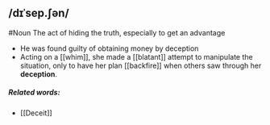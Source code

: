## /dɪˈsep.ʃən/  
#Noun
The act of hiding the truth, especially to get an advantage

- He was found guilty of obtaining money by deception
- Acting on a [[whim]], she made a [[blatant]] attempt to manipulate the situation, only to have her plan [[backfire]] when others saw through her **deception**.

##### Related words:
- [[Deceit]]

